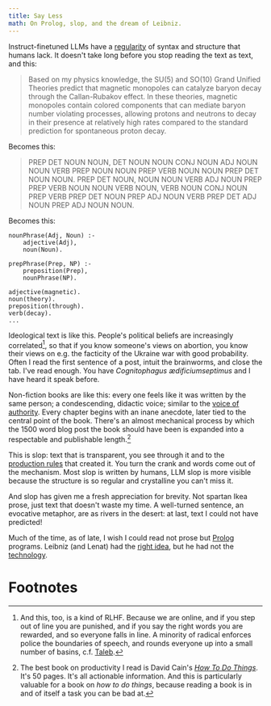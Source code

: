 ```yaml
---
title: Say Less
math: On Prolog, slop, and the dream of Leibniz.
---
```


Instruct-finetuned LLMs have a [regularity][reg] of syntax and structure that
humans lack. It doesn't take long before you stop reading the text as text, and
this:

> Based on my physics knowledge, the SU(5) and SO(10) Grand Unified Theories
> predict that magnetic monopoles can catalyze baryon decay through the
> Callan-Rubakov effect. In these theories, magnetic monopoles contain colored
> components that can mediate baryon number violating processes, allowing
> protons and neutrons to decay in their presence at relatively high rates
> compared to the standard prediction for spontaneous proton decay.

Becomes this:

> PREP DET NOUN NOUN, DET NOUN NOUN CONJ NOUN ADJ NOUN NOUN VERB PREP NOUN NOUN
> PREP VERB NOUN NOUN PREP DET NOUN NOUN. PREP DET NOUN, NOUN NOUN VERB ADJ NOUN
> PREP PREP VERB NOUN NOUN VERB NOUN, VERB NOUN CONJ NOUN PREP VERB PREP DET
> NOUN PREP ADJ NOUN VERB PREP DET ADJ NOUN PREP ADJ NOUN NOUN.

Becomes this:

```
nounPhrase(Adj, Noun) :-
    adjective(Adj),
    noun(Noun).

prepPhrase(Prep, NP) :-
    preposition(Prep),
    nounPhrase(NP).

adjective(magnetic).
noun(theory).
preposition(through).
verb(decay).
...
```

Ideological text is like this. People's political beliefs are increasingly
correlated[^corr], so that if you know someone's views on abortion, you know
their views on e.g. the facticity of the Ukraine war with good
probability. Often I read the first sentence of a post, intuit the brainworms,
and close the tab. I've read enough. You have _Cognitophagus ædificiumseptimus_
and I have heard it speak before.

Non-fiction books are like this: every one feels like it was written by the same
person; a condescending, didactic voice; similar to the [voice of
authority][voi]. Every chapter begins with an inane anecdote, later tied to the
central point of the book. There's an almost mechanical process by which the
1500 word blog post the book should have been is expanded into a respectable and
publishable length.[^cain]

This is slop: text that is transparent, you see through it and to the
[production rules][prod] that created it. You turn the crank and words come out
of the mechanism. Most slop is written by humans, LLM slop is more visible
because the structure is so regular and crystalline you can't miss it.

And slop has given me a fresh appreciation for brevity. Not spartan Ikea prose,
just text that doesn't waste my time. A well-turned sentence, an evocative
metaphor, are as rivers in the desert: at last, text I could not have predicted!

Much of the time, as of late, I wish I could read not prose but [Prolog][pl]
programs. Leibniz (and Lenat) had the [right idea][calc], but he had not the
[technology][synth].

# Footnotes

[^corr]: And this, too, is a kind of RLHF. Because we are online, and if you
    step out of line you are punished, and if you say the right words you are
    rewarded, and so everyone falls in line. A minority of radical enforces
    police the boundaries of speech, and rounds everyone up into a small number
    of basins, c.f. [Taleb][tlb].

[^cain]: The best book on productivity I read is David Cain's [_How To Do
    Things_][how]. It's 50 pages. It's all actionable information. And this is
    particularly valuable for a book on _how to do things_, because reading a
    book is in and of itself a task you can be bad at.

[calc]: https://en.wikipedia.org/wiki/Calculus_ratiocinator
[how]: https://davidcain.gumroad.com/l/howtodothings
[pl]: https://en.wikipedia.org/wiki/Prolog
[prod]: https://en.wikipedia.org/wiki/Production_(computer_science)
[reg]: https://arxiv.org/abs/2407.00211
[synth]: https://thesephist.com/posts/synth/
[tlb]: https://medium.com/incerto/the-most-intolerant-wins-the-dictatorship-of-the-small-minority-3f1f83ce4e15
[voi]: https://gwern.net/scaling-hypothesis#critiquing-the-critics
